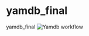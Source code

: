 # yamdb_final
yamdb_final
![Yamdb workflow](https://github.com/dyachkov-pavel/yamdb_final/actions/workflows/yamdb_workflow.yaml/badge.svg)